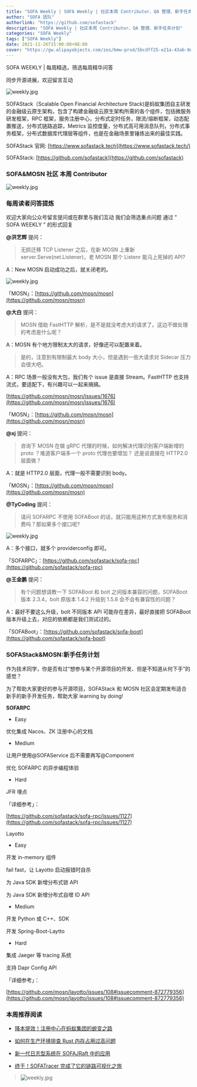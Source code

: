 ```yaml
---
title: "SOFA Weekly | SOFA Weekly | 社区本周 Contributor、QA 整理、新手任务计划"
author: "SOFA 团队"
authorlink: "https://github.com/sofastack"
description: "SOFA Weekly | 社区本周 Contributor、QA 整理、新手任务计划"
categories: "SOFA Weekly"
tags: ["SOFA Weekly"]
date: 2021-11-26T15:00:00+08:00
cover: "https://gw.alipayobjects.com/zos/bmw-prod/5bcdff25-e21a-43ab-8e34-04305cd379ae.webp"
---
```


SOFA WEEKLY | 每周精选，筛选每周精华问答

同步开源进展，欢迎留言互动

![weekly.jpg](https://gw.alipayobjects.com/zos/bmw-prod/5bcdff25-e21a-43ab-8e34-04305cd379ae.webp)

SOFAStack（Scalable Open Financial Architecture Stack)是蚂蚁集团自主研发的金融级云原生架构，包含了构建金融级云原生架构所需的各个组件，包括微服务研发框架，RPC 框架，服务注册中心，分布式定时任务，限流/熔断框架，动态配置推送，分布式链路追踪，Metrics 监控度量，分布式高可用消息队列，分布式事务框架，分布式数据库代理层等组件，也是在金融场景里锤炼出来的最佳实践。

SOFAStack 官网: [https://www.sofastack.tech](https://www.sofastack.tech/)

SOFAStack: [https://github.com/sofastack](https://github.com/sofastack)

### SOFA&MOSN 社区 本周 Contributor

![weekly.jpg](https://gw.alipayobjects.com/mdn/rms_1c90e8/afts/img/A*5bqdQ7uM54gAAAAAAAAAAAAAARQnAQ)

### 每周读者问答提炼

欢迎大家向公众号留言提问或在群里与我们互动
我们会筛选重点问题
通过 " SOFA WEEKLY " 的形式回复

**@洪艺辉** 提问：

> 无损迁移 TCP Listener 之后，在新 MOSN 上重新 server.Serve(net.Listener)，老 MOSN 那个 Listenr 能马上死掉的 API?

A：New MOSN 启动成功之后，就关闭老的。

![weekly.jpg](https://gw.alipayobjects.com/mdn/rms_1c90e8/afts/img/A*T9WTSqHDyFoAAAAAAAAAAAAAARQnAQ)

「MOSN」：[https://github.com/mosn/mosn](https://github.com/mosn/mosn)

**@大白** 提问：

> MOSN 借助 FastHTTP 解析，是不是就没考虑大的请求了。这边不做处理的考虑是什么呢？

A：MOSN 有个地方限制太大的请求，好像还可以配置来着。

> 是的，注意到有限制最大 body 大小，但是遇到一些大请求对 Sidecar 压力会很大吧。

A：RPC 场景一般没有大包，我们有个 issue 是直接 Stream。FastHTTP 也支持流式，要适配下，有兴趣可以一起来搞搞。

[https://github.com/mosn/mosn/issues/1676](https://github.com/mosn/mosn/issues/1676)

「MOSN」：[https://github.com/mosn/mosn](https://github.com/mosn/mosn)

**@xj** 提问：

> 咨询下 MOSN 在做 gRPC 代理的时候，如何解决代理识别客户端新增的 proto ？难道客户端多一个 proto  代理也要增加？ 还是说直接在 HTTP2.0 层面做？

A：就是 HTTP2.0 层面，代理一般不需要识别 body。

「MOSN」：[https://github.com/mosn/mosn](https://github.com/mosn/mosn)

**@TyCoding** 提问：

> 请问 SOFARPC 不使用 SOFABoot 的话，就只能用这种方式发布服务和消费吗？那如果多个接口呢?

![weekly.jpg](https://gw.alipayobjects.com/mdn/rms_1c90e8/afts/img/A*rOg-SpVtySUAAAAAAAAAAAAAARQnAQ)

A：多个接口，就多个 providerconfig 即可。

「SOFARPC」：[https://github.com/sofastack/sofa-rpc](https://github.com/sofastack/sofa-rpc)

**@王金鹏** 提问：

> 有个问题想请教一下 SOFABoot 和 bolt 之间版本兼容的问题，SOFABoot 版本 2.3.4，bolt 原版本 1.4.2 升级到 1.5.8 会不会有兼容性的问题？

A：最好不要这么升级，bolt 不同版本 API 可能存在差异，最好直接把 SOFABoot 版本升级上去，对应的依赖都是我们测试过的。

「SOFABoot」：[https://github.com/sofastack/sofa-boot](https://github.com/sofastack/sofa-boot)

### SOFAStack&MOSN:新手任务计划

作为技术同学，你是否有过“想参与某个开源项目的开发、但是不知道从何下手”的感觉？

为了帮助大家更好的参与开源项目，SOFAStack 和 MOSN 社区会定期发布适合新手的新手开发任务，帮助大家 learning by doing!

**SOFARPC**

- Easy

优化集成 Nacos、ZK 注册中心的文档

- Medium

让用户使用@SOFAService 后不需要再写@Component

优化 SOFARPC 的异步编程体验

- Hard

JFR 埋点

「详细参考」：

[https://github.com/sofastack/sofa-rpc/issues/1127](https://github.com/sofastack/sofa-rpc/issues/1127)

Layotto

- Easy

开发 in-memory 组件

fail fast，让 Layotto 启动报错时自杀

为 Java SDK 新增分布式锁 API

为 Java SDK 新增分布式自增 ID API

- Medium

开发 Python 或 C++、SDK

开发 Spring-Boot-Laytto

- Hard

集成 Jaeger 等 tracing 系统

支持 Dapr Config API

「详细参考」：

[https://github.com/mosn/layotto/issues/108#issuecomment-872779356](https://github.com/mosn/layotto/issues/108#issuecomment-872779356)

### 本周推荐阅读

- [降本提效！注册中心在蚂蚁集团的蜕变之路](https://mp.weixin.qq.com/s?__biz=MzUzMzU5Mjc1Nw==&mid=2247498209&idx=1&sn=7dbfd98e922d938ffce24986945badef&chksm=faa3163bcdd49f2d3b5dd6458a3e7ef9f67819d8a1b5b1cbb3d10ab3b7cda12dd7a3d2971a9e&scene=21#wechat_redirect)

- [如何在生产环境排查 Rust 内存占用过高问题](https://mp.weixin.qq.com/s?__biz=MzUzMzU5Mjc1Nw==&mid=2247497371&idx=1&sn=8b98f9a7dad0ac99d77c45d12db626be&chksm=faa31941cdd49057ec6aa23b5541e0b1ce49574808f55068a0b3c0bc829ef281c47cfba53f59&scene=21)

- [新一代日志型系统在 SOFAJRaft 中的应用](https://mp.weixin.qq.com/s?__biz=MzUzMzU5Mjc1Nw==&mid=2247497065&idx=1&sn=41cc54dbca1f9bb1d2e50dbd181f062d&chksm=faa31ab3cdd493a52bac26736b2d66c9fcda77c6591048ae758f9663ded0a1a068947a8488ab&scene=21)

- [终于！SOFATracer 完成了它的链路可视化之旅](https://mp.weixin.qq.com/s?__biz=MzUzMzU5Mjc1Nw==&mid=2247496554&idx=1&sn=b6c292ee9b983a2344f2929390fe15c4&chksm=faa31cb0cdd495a6770720e631ff338e435998f294145da18c04bf34b82e49d2f028687cad7f&scene=21)

> ![weekly.jpg](https://gw.alipayobjects.com/mdn/rms_1c90e8/afts/img/A*7h5NRow08IQAAAAAAAAAAAAAARQnAQ)
